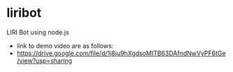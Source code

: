 # liribot
LIRI Bot using node.js

* link to demo video are as follows: 
* https://drive.google.com/file/d/1j8ju9hXgdsoMITB63DAfndNwVyPF6tGe/view?usp=sharing